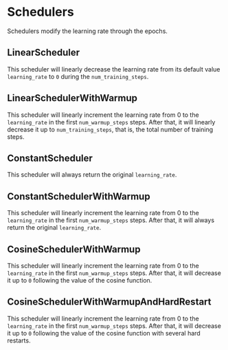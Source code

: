 # Schedulers

Schedulers modify the learning rate through the epochs.


## LinearScheduler

This scheduler will linearly decrease the learning rate from its default value `learning_rate` to `0` during the `num_training_steps`.


## LinearSchedulerWithWarmup

This scheduler will linearly increment the learning rate from 0 to the `learning_rate` in the first `num_warmup_steps` steps. After that, it will linearly decrease it up to `num_training_steps`, that is, the total number of training steps.


## ConstantScheduler

This scheduler will always return the original `learning_rate`.


## ConstantSchedulerWithWarmup

This scheduler will linearly increment the learning rate from 0 to the `learning_rate` in the first `num_warmup_steps` steps. After that, it will always return the original `learning_rate`.


## CosineSchedulerWithWarmup

This scheduler will linearly increment the learning rate from 0 to the `learning_rate` in the first `num_warmup_steps` steps. After that, it will decrease it up to `0` following the value of the cosine function.


## CosineSchedulerWithWarmupAndHardRestart

This scheduler will linearly increment the learning rate from 0 to the `learning_rate` in the first `num_warmup_steps` steps. After that, it will decrease it up to `0` following the value of the cosine function with several hard restarts.
